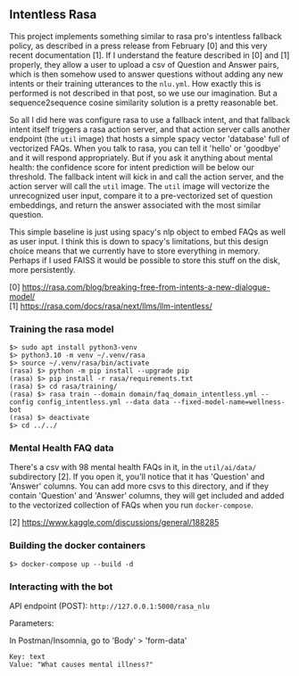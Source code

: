 ## Intentless Rasa

This project implements something similar to rasa pro's intentless fallback policy, as described in a press release from February [0] and this very recent documentation [1]. If I understand the feature described in [0] and [1] properly, they allow a user to upload a csv of Question and Answer pairs, which is then somehow used to answer questions without adding any new intents or their training utterances to the `nlu.yml`. How exactly this is performed is not described in that post, so we use our imagination. But a sequence2sequence cosine similarity solution is a pretty reasonable bet.

So all I did here was configure rasa to use a fallback intent, and that fallback intent itself triggers a rasa action server, and that action server calls another endpoint (the `util` image) that hosts a simple spacy vector 'database' full of vectorized FAQs. When you talk to rasa, you can tell it 'hello' or 'goodbye' and it will respond appropriately. But if you ask it anything about mental health: the confidence score for intent prediction will be below our threshold. The fallback intent will kick in and call the action server, and the action server will call the `util` image. The `util` image will vectorize the unrecognized user input, compare it to a pre-vectorized set of question embeddings, and return the answer associated with the most similar question.

This simple baseline is just using spacy's nlp object to embed FAQs as well as user input. I think this is down to spacy's limitations, but this design choice means that we currently have to store everything in memory. Perhaps if I used FAISS it would be possible to store this stuff on the disk, more persistently.

[0] https://rasa.com/blog/breaking-free-from-intents-a-new-dialogue-model/ <br>
[1] https://rasa.com/docs/rasa/next/llms/llm-intentless/

### Training the rasa model

```
$> sudo apt install python3-venv
$> python3.10 -m venv ~/.venv/rasa
$> source ~/.venv/rasa/bin/activate
(rasa) $> python -m pip install --upgrade pip
(rasa) $> pip install -r rasa/requirements.txt
(rasa) $> cd rasa/training/
(rasa) $> rasa train --domain domain/faq_domain_intentless.yml --config config_intentless.yml --data data --fixed-model-name=wellness-bot
(rasa) $> deactivate
$> cd ../../
```

### Mental Health FAQ data

There's a csv with 98 mental health FAQs in it, in the `util/ai/data/` subdirectory [2]. If you open it, you'll notice that it has 'Question' and 'Answer' columns. You can add more csvs to this directory, and if they contain 'Question' and 'Answer' columns, they will get included and added to the vectorized collection of FAQs when you run `docker-compose`.

[2] https://www.kaggle.com/discussions/general/188285

### Building the docker containers

```
$> docker-compose up --build -d
```

### Interacting with the bot

API endpoint (POST):
`http://127.0.0.1:5000/rasa_nlu`

Parameters:

In Postman/Insomnia, go to 'Body' > 'form-data'
```
Key: text
Value: "What causes mental illness?"
```